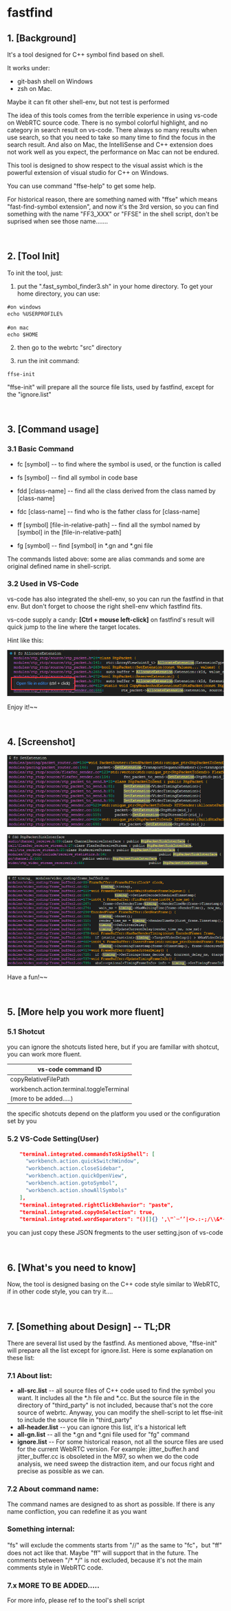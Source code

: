 # fastfind
## 1. [Background]

It's a tool designed for C++ symbol find based on shell. 

It works under:

- git-bash shell on Windows 
- zsh on Mac. 

Maybe it can fit other shell-env, but not test is performed

The idea of this tools comes from the terrible experience in using vs-code on WebRTC source code. There is no symbol colorful highlight, and no category in search result on vs-code. There always so many results when use search, so that you need to take so many time to find the focus in the search result.  And also on Mac, the IntelliSense and C++ extension does not work well as you expect, the performance on Mac can not be endured. 

This tool is designed to show respect to the visual assist which is the powerful extension of visual studio for C++ on Windows.

You can use command "ffse-help" to get some help. 

For historical reason, there are something named with "ffse" which means "fast-find-symbol extension", and now it's the 3rd version, so you can find something with the name "FF3_XXX" or "FFSE" in the shell script, don't be suprised when see those name.......

<br />

## 2. [Tool Init]

To init the tool, just:

1. put the ".fast_symbol_finder3.sh" in your home directory. To get your home directory, you can use:

```shell
#on windows 
echo %USERPROFILE%

#on mac
echo $HOME
```

2. then go to the webrtc "src" directory

3. run the init command:

```shell
ffse-init
```

"ffse-init" will prepare all the source file lists, used by fastfind, except for the "ignore.list"



<br />

## 3. [Command usage]

### 3.1 Basic Command

- fc [symbol]  -- to find where the symbol is used, or the function is called

- fs [symbol] -- find all symbol in code base

- fdd [class-name] -- find all the class derived from the class named by [class-name]

- fdc [class-name] -- find who is the father class for  [class-name]

- ff [symbol]  [file-in-relative-path] -- find all the symbol named by [symbol] in the [file-in-relative-path] 


- fg [symbol] -- find [symbol] in *.gn and *.gni file

The commands listed above: some are alias commands and some are original defined name in shell-script.



### 3.2 Used in VS-Code

vs-code has also integrated the shell-env, so you can run the fastfind in that env. But don't forget to choose the right shell-env which fastfind fits.

vs-code supply a candy: **[Ctrl + mouse left-click]** on fastfind's result will quick jump to the line where the target locates.

Hint like this:

![image-20240603181122396](readme.pic/image-20240603181122396.png)

Enjoy it!~~

<br />

## 4. [Screenshot]

![image-20240603172210739](readme.pic/image-20240603172210739.png)

![image-20240603172508178](readme.pic/image-20240603172508178.png)

![image-20240603174233244](readme.pic/image-20240603174233244.png)

Have a fun!~~

<br />

## 5. [More help you work more fluent]

### 5.1 Shotcut

you can ignore the shotcuts listed here, but if you are famillar with shotcut, you can work more fluent. 

| vs-code command ID                       |
| ---------------------------------------- |
| copyRelativeFilePath                     |
| workbench.action.terminal.toggleTerminal |
| (more to be added.....)                  |

the specific shotcuts depend on the platform you used or the configuration set by you

### 5.2 VS-Code Setting(User)

```json
    "terminal.integrated.commandsToSkipShell": [
      "workbench.action.quickSwitchWindow",
      "workbench.action.closeSidebar",
      "workbench.action.quickOpenView",
      "workbench.action.gotoSymbol",
      "workbench.action.showAllSymbols"
    ],
    "terminal.integrated.rightClickBehavior": "paste",
    "terminal.integrated.copyOnSelection": true,
    "terminal.integrated.wordSeparators": "()[]{} ',\"`─‘’|<>.:-;/\\&*-~=",
```

you can just copy these JSON fregments to the user setting.json of vs-code

<br />

## 6. [What's you need to know]

Now, the tool is designed basing on the C++ code style similar to WebRTC, if in other code style, you can try it....

<br />

## 7. [Something about  Design] -- TL;DR

There are several list used by the fastfind. As mentioned above, "ffse-init" will prepare all the list except for ignore.list. Here is some explanation on these list:

### 7.1 About list:

- **all-src.list** -- all source files of C++ code used to find the symbol you want. It includes all the *.h file and *.cc. But the source file in the directory of "third_party" is not included, because that's not the core source of webrtc. Anyway, you can modify the shell-script to let ffse-init to include the source file in "third_party"
- **all-header.list** -- you can ignore this list, it's a historical left
- **all-gn.list** -- all the *.gn and *.gni file used for "fg" command
- **ignore.list** -- For some historical reason, not all the source files are used for  the current WebRTC version. For example: jitter_buffer.h and jitter_buffer.cc is obsoleted in the M97, so when we do the code analysis, we need sweep the distraction item, and our focus right and precise as possible as we can.

### 7.2 About command name:

The command names are designed to as short as possible. If there is any name confliction, you can redefine it as you want

### Something internal:

"fs" will exclude the comments starts from "//" as the same to "fc"，but "ff" does not act like that. Maybe "ff" will support that in the future. The comments between "/* */" is not excluded, because it's not the main comments style in WebRTC code.

### 7.x MORE TO BE ADDED.....

For more info, please ref to the tool's shell script

